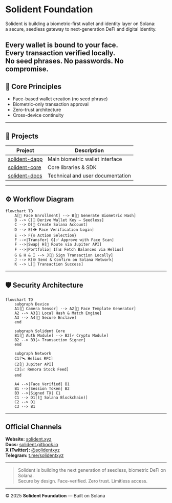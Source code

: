# Solident Foundation  

Solident is building a biometric-first wallet and identity layer on Solana:  
a secure, seedless gateway to next-generation DeFi and digital identity.  

Every wallet is bound to your face.  
Every transaction verified locally.  
No seed phrases. No passwords. No compromise.
---

## 🔐 Core Principles  
- Face-based wallet creation (no seed phrase)  
- Biometric-only transaction approval  
- Zero-trust architecture  
- Cross-device continuity  

---

## 🧠 Projects  
| Project | Description |
|----------|--------------|
| [solident-dapp](https://github.com/solidentxyz/solident-dapp) | Main biometric wallet interface |
| [solident-core](https://github.com/solidentxyz/solident-core) | Core libraries & SDK |
| [solident-docs](https://solident.gitbook.io) | Technical and user documentation |

---

## ⚙️ Workflow Diagram  

```mermaid
flowchart TD
    A[📸 Face Enrollment] --> B[🧠 Generate Biometric Hash]
    B --> C[🔑 Derive Wallet Key – Seedless]
    C --> D[💼 Create Solana Account]
    D --> E[👁️ Face Verification Login]
    E --> F{⚙️ Action Selection}
    F -->|Transfer| G[✅ Approve with Face Scan]
    F -->|Swap| H[🔄 Route via Jupiter API]
    F -->|Portfolio| I[📊 Fetch Balances via Helius]
    G & H & I --> J[🔏 Sign Transaction Locally]
    J --> K[🌐 Send & Confirm on Solana Network]
    K --> L[🎉 Transaction Success]
```
---
## 🛡️ Security Architecture  

```mermaid
flowchart TD
    subgraph Device
    A1[📱 Camera Sensor] --> A2[🧩 Face Template Generator]
    A2 --> A3[🧠 Local Hash & Match Engine]
    A3 --> A4[🔐 Secure Enclave]
    end

    subgraph Solident Core
    B1[🧭 Auth Module] --> B2[⚡ Crypto Module]
    B2 --> B3[✍️ Transaction Signer]
    end

    subgraph Network
    C1[🛰️ Helius RPC]
    C2[🔁 Jupiter API]
    C3[📈 Remora Stock Feed]
    end

    A4 -->|Face Verified| B1
    B1 -->|Session Token| B2
    B3 -->|Signed TX| C1
    C1 --> D1[(💎 Solana Blockchain)]
    C2 --> D1
    C3 --> B1
```
---

## Official Channels  

**Website:** [solident.xyz](https://solident.xyz)  
**Docs:** [solident.gitbook.io](https://solident.gitbook.io)  
**X (Twitter):** [@solidentxyz](https://x.com/solidentxyz)  
**Telegram:** [t.me/solidentxyz](https://t.me/solidentxyz)  

---

> Solident is building the next generation of seedless, biometric DeFi on Solana.  
> Secure by design. Face-verified. Zero trust. Limitless access.  

---

© 2025 **Solident Foundation** — Built on Solana

